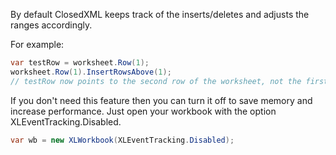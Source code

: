 By default ClosedXML keeps track of the inserts/deletes and adjusts the ranges accordingly.  

For example:  
```c#
var testRow = worksheet.Row(1);
worksheet.Row(1).InsertRowsAbove(1);
// testRow now points to the second row of the worksheet, not the first.
```

If you don't need this feature then you can turn it off to save memory and increase performance. Just open your workbook with the option XLEventTracking.Disabled.  

```c#
var wb = new XLWorkbook(XLEventTracking.Disabled);
```
